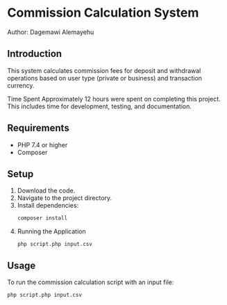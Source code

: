 # Commission Calculation System

Author: Dagemawi Alemayehu

## Introduction

This system calculates commission fees for deposit and withdrawal operations based on user type (private or business) and transaction currency.

Time Spent
Approximately 12 hours were spent on completing this project. This includes time for development, testing, and documentation.

## Requirements

- PHP 7.4 or higher
- Composer

## Setup

1. Download the code.
2. Navigate to the project directory.
3. Install dependencies:
   ```bash
   composer install
   ```
4. Running the Application
   ```
   php script.php input.csv
   ```

## Usage

To run the commission calculation script with an input file:

```bash
php script.php input.csv
```
